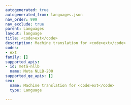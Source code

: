 ```yaml
---
autogenerated: true
autogenerated_from: languages.json
nav_order: 999
nav_exclude: true
parent: Languages
layout: language
title: <code>ext</code>
description: Machine translation for <code>ext</code>
codes:
- ext
family: []
supported_apis:
- id: meta-nllb
  name: Meta NLLB-200
supported_qe_apis: []
seo:
  name: Machine translation for <code>ext</code>
  type: Language

---
```


